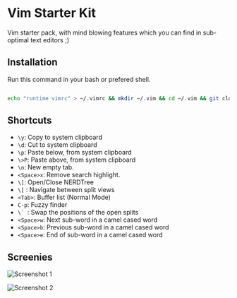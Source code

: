 Vim Starter Kit
===========

Vim starter pack, with mind blowing features which you can find in sub-optimal text editors ;)

## Installation

Run this command in your bash or prefered shell.

```bash

echo "runtime vimrc" > ~/.vimrc && mkdir ~/.vim && cd ~/.vim && git clone https://github.com/nbosco/vim_starter_kit.git . && git clone https://github.com/kristijanhusak/vim-hybrid-material ~/.vim/bundle/vim-hybrid-material && mkdir colors && cp -R bundle/vim-hybrid-material/colors/./ ./colors/./ && git clone https://github.com/gmarik/Vundle.vim.git ~/.vim/bundle/Vundle.vim && vim +PluginInstall 

```

## Shortcuts

* `\y`: Copy to system clipboard
* `\d`: Cut to system clipboard
* `\p`: Paste below, from system clipboard
* `\>P`: Paste above, from system clipboard
* `\n`: New empty tab.
* `<Space>x`: Remove search highlight.
* `\]`: Open/Close NERDTree
* `\[` : Navigate between split views
* `<Tab>`: Buffer list (Normal Mode)
* `C-p`: Fuzzy finder
* ``\` ``: Swap the positions of the open splits
* `<Space>w`: Next sub-word in a camel cased word
* `<Space>b`: Previous sub-word in a camel cased word
* `<Space>e`: End of sub-word in a camel cased word


## Screenies

![Screenshot 1](http://i.imgur.com/gFeS2Y7.png)

![Screenshot 2](http://i.imgur.com/tqYhx1C.png)

